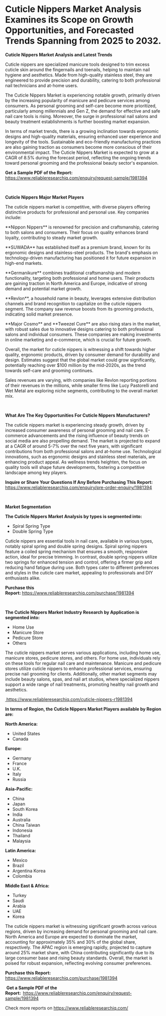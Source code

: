 <p><h1>Cuticle Nippers Market Analysis Examines its Scope on Growth Opportunities, and Forecasted Trends Spanning from 2025 to 2032.</h1></p><p><strong>Cuticle Nippers Market Analysis and Latest Trends</strong></p>
<p><p>Cuticle nippers are specialized manicure tools designed to trim excess cuticle skin around the fingernails and toenails, helping to maintain nail hygiene and aesthetics. Made from high-quality stainless steel, they are engineered to provide precision and durability, catering to both professional nail technicians and at-home users.</p><p>The Cuticle Nippers Market is experiencing notable growth, primarily driven by the increasing popularity of manicure and pedicure services among consumers. As personal grooming and self-care become more prioritized, particularly among millennials and Gen Z, the demand for effective and safe nail care tools is rising. Moreover, the surge in professional nail salons and beauty treatment establishments is further boosting market expansion.</p><p>In terms of market trends, there is a growing inclination towards ergonomic designs and high-quality materials, ensuring enhanced user experience and longevity of the tools. Sustainable and eco-friendly manufacturing practices are also gaining traction as consumers become more conscious of their environmental impact. The Cuticle Nippers Market is expected to grow at a CAGR of 8.5% during the forecast period, reflecting the ongoing trends toward personal grooming and the professional beauty sector's expansion.</p></p>
<p><strong>Get a Sample PDF of the Report:&nbsp;</strong> <a href="https://www.reliableresearchiq.com/enquiry/request-sample/1981394?utm_campaign=2325&utm_medium=2&utm_source=Github&utm_content=ia&utm_term=05042025&utm_id=cuticle-nippers">https://www.reliableresearchiq.com/enquiry/request-sample/1981394</a></p>
<p>&nbsp;</p>
<p><strong>Cuticle Nippers Major Market Players</strong></p>
<p><p>The cuticle nippers market is competitive, with diverse players offering distinctive products for professional and personal use. Key companies include:</p><p>**Nippon Nippers** is renowned for precision and craftsmanship, catering to both salons and consumers. Their focus on quality enhances brand loyalty, contributing to steady market growth. </p><p>**SUWADA** has established itself as a premium brand, known for its ergonomic designs and stainless-steel products. The brand's emphasis on technology-driven manufacturing has positioned it for future expansion in high-end markets.</p><p>**Germanikure** combines traditional craftsmanship and modern functionality, targeting both professional and home users. Their products are gaining traction in North America and Europe, indicative of strong demand and potential market growth.</p><p>**Revlon**, a household name in beauty, leverages extensive distribution channels and brand recognition to capitalize on the cuticle nippers segment. The company saw revenue boosts from its grooming products, indicating solid market presence.</p><p>**Major Cosmo** and **Tweezel Cure** are also rising stars in the market, with robust sales due to innovative designs catering to both professional salons and individual consumers. These companies are making investments in online marketing and e-commerce, which is crucial for future growth.</p><p>Overall, the market for cuticle nippers is witnessing a shift towards higher quality, ergonomic products, driven by consumer demand for durability and design. Estimates suggest that the global market could grow significantly, potentially reaching over $100 million by the mid-2020s, as the trend towards self-care and grooming continues.</p><p>Sales revenues are varying, with companies like Revlon reporting portions of their revenues in the millions, while smaller firms like Lucy Pastorelli and Wet Metal are exploring niche segments, contributing to the overall market mix.</p></p>
<p>&nbsp;</p>
<p><strong>What Are The Key Opportunities For Cuticle Nippers Manufacturers?</strong></p>
<p><p>The cuticle nippers market is experiencing steady growth, driven by increased consumer awareness of personal grooming and nail care. E-commerce advancements and the rising influence of beauty trends on social media are also propelling demand. The market is projected to expand at a CAGR of around 5-7% over the next five years, with significant contributions from both professional salons and at-home use. Technological innovations, such as ergonomic designs and stainless steel materials, are enhancing product appeal. As wellness trends heighten, the focus on quality tools will shape future developments, fostering a competitive landscape among key players.</p></p>
<p><strong>Inquire or Share Your Questions If Any Before Purchasing This Report:</strong> <a href="https://www.reliableresearchiq.com/enquiry/pre-order-enquiry/1981394?utm_campaign=2325&utm_medium=2&utm_source=Github&utm_content=ia&utm_term=05042025&utm_id=cuticle-nippers">https://www.reliableresearchiq.com/enquiry/pre-order-enquiry/1981394</a></p>
<p>&nbsp;</p>
<p><strong>Market Segmentation</strong></p>
<p><strong>The Cuticle Nippers Market Analysis by types is segmented into:</strong></p>
<p><ul><li>Spiral Spring Type</li><li>Double Spring Type</li></ul></p>
<p><p>Cuticle nippers are essential tools in nail care, available in various types, notably spiral spring and double spring designs. Spiral spring nippers feature a coiled spring mechanism that ensures a smooth, responsive action, ideal for precise trimming. In contrast, double spring nippers utilize two springs for enhanced tension and control, offering a firmer grip and reducing hand fatigue during use. Both types cater to different preferences and styles in the cuticle care market, appealing to professionals and DIY enthusiasts alike.</p></p>
<p><strong>Purchase this Report:&nbsp;</strong><a href="https://www.reliableresearchiq.com/purchase/1981394?utm_campaign=2325&utm_medium=2&utm_source=Github&utm_content=ia&utm_term=05042025&utm_id=cuticle-nippers">https://www.reliableresearchiq.com/purchase/1981394</a></p>
<p>&nbsp;</p>
<p><strong>The Cuticle Nippers Market Industry Research by Application is segmented into:</strong></p>
<p><ul><li>Home Use</li><li>Manicure Store</li><li>Pedicure Store</li><li>Others</li></ul></p>
<p><p>The cuticle nippers market serves various applications, including home use, manicure stores, pedicure stores, and others. For home use, individuals rely on these tools for regular nail care and maintenance. Manicure and pedicure stores utilize cuticle nippers to enhance professional services, ensuring precise nail grooming for clients. Additionally, other market segments may include beauty salons, spas, and nail art studios, where specialized nippers support a wide range of nail treatments, promoting healthy nail growth and aesthetics.</p></p>
<p><a href="https://www.reliableresearchiq.com/cuticle-nippers-r1981394?utm_campaign=2325&utm_medium=2&utm_source=Github&utm_content=ia&utm_term=05042025&utm_id=cuticle-nippers">&nbsp;https://www.reliableresearchiq.com/cuticle-nippers-r1981394</a></p>
<p><strong>In terms of Region, the Cuticle Nippers Market Players available by Region are:</strong></p>
<p>
    <p> <strong> North America: </strong>
        <ul>
            <li>United States</li>
            <li>Canada</li>
        </ul>
        </p> 
    <p> <strong> Europe: </strong>
        <ul>
            <li>Germany</li>
            <li>France</li>
            <li>U.K.</li>
            <li>Italy</li>
            <li>Russia</li>
        </ul>
        </p> 
    <p> <strong> Asia-Pacific: </strong>
        <ul>
            <li>China</li>
            <li>Japan</li>
            <li>South Korea</li>
            <li>India</li>
            <li>Australia</li>
            <li>China Taiwan</li>
            <li>Indonesia</li>
            <li>Thailand</li>
            <li>Malaysia</li>
        </ul>
        </p> 
    <p> <strong> Latin America: </strong>
        <ul>
            <li>Mexico</li>
            <li>Brazil</li>
            <li>Argentina Korea</li>
            <li>Colombia</li>
        </ul>
        </p> 
    <p> <strong> Middle East & Africa: </strong>
        <ul>
            <li>Turkey</li>
            <li>Saudi</li>
            <li>Arabia</li>
            <li>UAE</li>
            <li>Korea</li>
        </ul>
    </p>
    </p>
<p><p>The cuticle nippers market is witnessing significant growth across various regions, driven by increasing demand for personal grooming and nail care. North America and Europe are expected to dominate the market, accounting for approximately 35% and 30% of the global share, respectively. The APAC region is emerging rapidly, projected to capture around 25% market share, with China contributing significantly due to its large consumer base and rising beauty standards. Overall, the market is poised for robust expansion, reflecting evolving consumer preferences.</p></p>
<p><strong>Purchase this Report: </strong><a href="https://www.reliableresearchiq.com/purchase/1981394?utm_campaign=2325&utm_medium=2&utm_source=Github&utm_content=ia&utm_term=05042025&utm_id=cuticle-nippers">https://www.reliableresearchiq.com/purchase/1981394</a></p>
<p>&nbsp;<strong>Get a Sample PDF of the Report:&nbsp;&nbsp;</strong><a href="https://www.reliableresearchiq.com/enquiry/request-sample/1981394?utm_campaign=2325&utm_medium=2&utm_source=Github&utm_content=ia&utm_term=05042025&utm_id=cuticle-nippers">https://www.reliableresearchiq.com/enquiry/request-sample/1981394</a></p>
<p><strong></strong></p>
<p>Check more reports on <a href="https://www.reliableresearchiq.com/?utm_campaign=2325&utm_medium=2&utm_source=Github&utm_content=ia&utm_term=05042025&utm_id=cuticle-nippers">https://www.reliableresearchiq.com/</a></p>